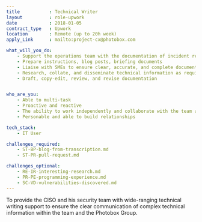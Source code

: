 ```yaml
---
title           : Technical Writer
layout          : role-upwork
date            : 2018-01-05
contract_type   : Upwork
location        : Remote (up to 20h week)
apply_Link      : mailto:project-cx@photobox.com

what_will_you_do:
    - Support the operations team with the documentation of incident responses and playbooks
    - Prepare instructions, blog posts, briefing documents
    - Liaise with SMEs to ensure clear, accurate, and complete documentation
    - Research, collate, and disseminate technical information as required
    - Draft, copy-edit, review, and revise documentation


who_are_you:
    - Able to multi-task
    - Proactive and reactive
    - The ability to work independently and collaborate with the team and wider business
    - Personable and able to build relationships

tech_stack:
    - IT User

challenges_required:
    - ST-BP-blog-from-transcription.md
    - ST-PR-pull-request.md

challenges_optional:
    - RE-IR-interesting-research.md
    - PR-PE-programming-experience.md
    - SC-VD-vulnerabilities-discovered.md
---
```


To provide the CISO and his security team with wide-ranging technical writing support to ensure the clear communication of complex technical information within the team and the Photobox Group.